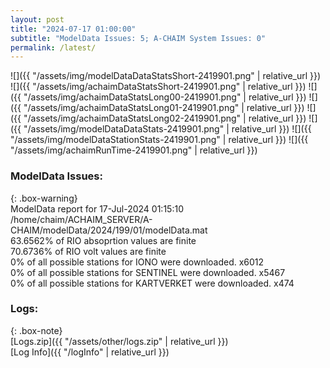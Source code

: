 ```yaml
---
layout: post
title: "2024-07-17 01:00:00"
subtitle: "ModelData Issues: 5; A-CHAIM System Issues: 0"
permalink: /latest/
---
```


![]({{ "/assets/img/modelDataDataStatsShort-2419901.png" | relative_url }})
![]({{ "/assets/img/achaimDataStatsShort-2419901.png" | relative_url }})
![]({{ "/assets/img/achaimDataStatsLong00-2419901.png" | relative_url }})
![]({{ "/assets/img/achaimDataStatsLong01-2419901.png" | relative_url }})
![]({{ "/assets/img/achaimDataStatsLong02-2419901.png" | relative_url }})
![]({{ "/assets/img/modelDataDataStats-2419901.png" | relative_url }})
![]({{ "/assets/img/modelDataStationStats-2419901.png" | relative_url }})
![]({{ "/assets/img/achaimRunTime-2419901.png" | relative_url }})


### ModelData Issues:  
  
{: .box-warning}  
 ModelData report for 17-Jul-2024 01:15:10   
 /home/chaim/ACHAIM_SERVER/A-CHAIM/modelData/2024/199/01/modelData.mat   
 63.6562% of RIO absoprtion values are finite   
 70.6736% of RIO volt values are finite   
 0% of all possible stations for IONO were downloaded. x6012   
 0% of all possible stations for SENTINEL were downloaded. x5467   
 0% of all possible stations for KARTVERKET were downloaded. x474   
  


### Logs:  
  
{: .box-note}  
[Logs.zip]({{ "/assets/other/logs.zip" | relative_url }})  
[Log Info]({{ "/logInfo" | relative_url }})  
